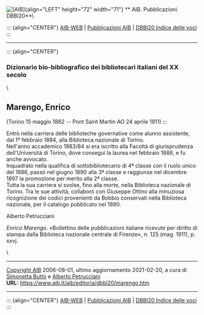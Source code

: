 ![\[AIB\]](/aib/wi/aibv72.gif){align="LEFT" height="72" width="71"}
** AIB. Pubblicazioni. DBBI20**\

::: {align="CENTER"}
[AIB-WEB](/) \| [Pubblicazioni AIB](/pubblicazioni/) \| [DBBI20 Indice
delle voci](dbbi20.htm)
:::

------------------------------------------------------------------------

::: {align="CENTER"}
### Dizionario bio-bibliografico dei bibliotecari italiani del XX secolo

\

## Marengo, Enrico

(Torino 15 maggio 1862 -- Pont Saint Martin AO 24 aprile 1911)
:::

Entrò nella carriera delle biblioteche governative come alunno
assistente, dal 1º febbraio 1884, alla Biblioteca nazionale di Torino.\
Nell\'anno accademico 1883/84 si era iscritto alla Facoltà di
giurisprudenza dell\'Università di Torino, dove conseguì la laurea nel
febbraio 1888, e fu anche avvocato.\
Inquadrato nella qualifica di sottobibliotecario di 4ª classe con il
ruolo unico del 1886, passò nel giugno 1890 alla 3ª classe e raggiunse
nel dicembre 1897 la promozione per merito alla 2ª classe.\
Tutta la sua carriera si svolse, fino alla morte, nella Biblioteca
nazionale di Torino. Tra le sue attività, collaborò con Giuseppe Ottino
alla minuziosa ricognizione dei codici provenienti da Bobbio conservati
nella Biblioteca nazionale, per il catalogo pubblicato nel 1890.

Alberto Petrucciani

*Enrico Marengo*. «Bollettino delle pubblicazioni italiane ricevute per
diritto di stampa dalla Biblioteca nazionale centrale di Firenze», n.
125 (mag. 1911), p. xxvj.

\

------------------------------------------------------------------------

[Copyright AIB](/su-questo-sito/dichiarazione-di-copyright-aib-web/)
2006-08-01, ultimo aggiornamento 2021-02-20, a cura di [Simonetta
Buttò](/aib/redazione3.htm) e [Alberto
Petrucciani](/su-questo-sito/redazione-aib-web/)\
**URL:** https://www.aib.it/aib/editoria/dbbi20/marengo.htm

------------------------------------------------------------------------

::: {align="CENTER"}
[AIB-WEB](/) \| [Pubblicazioni AIB](/pubblicazioni/) \| [DBBI20 Indice
delle voci](dbbi20.htm)
:::
